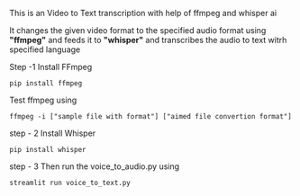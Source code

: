This is an Video to Text transcription with help of ffmpeg and whisper ai

It changes the given video format to the specified audio format using **"ffmpeg"** and feeds it to **"whisper"** and transcribes the audio to text witrh specified language

Step -1 
Install FFmpeg
```
pip install ffmpeg
```
Test ffmpeg using 
```
ffmpeg -i ["sample file with format"] ["aimed file convertion format"]
```

step - 2 
Install Whisper
```
pip install whisper
```

step - 3
Then run the voice_to_audio.py using 
```
streamlit run voice_to_text.py
```

